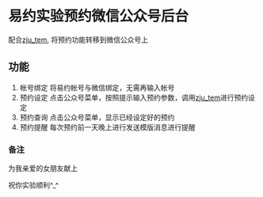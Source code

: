 # 易约实验预约微信公众号后台
配合[zju_tem](https://github.com/a188616786a/zju_tem), 将预约功能转移到微信公众号上

## 功能
1. 帐号绑定 将易约帐号与微信绑定，无需再输入帐号
2. 预约设定 点击公众号菜单，按照提示输入预约参数，调用[zju_tem](https://github.com/a188616786a/zju_tem)进行预约设定
3. 预约查询 点击公众号菜单，显示已经设定好的预约
4. 预约提醒 每次预约前一天晚上进行发送模版消息进行提醒

### 备注
为我亲爱的女朋友献上

祝你实验顺利^_^